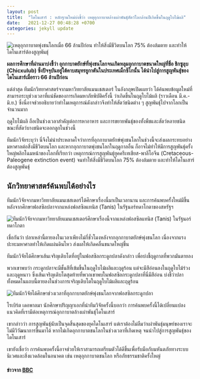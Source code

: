 ```yaml
---
layout: post
title:  "ไดโนเสาร์ : หลักฐานใหม่บ่งชี้ว่า เหตุอุกกาบาตล้างเผ่าพันธุ์สัตว์โลกล้านปีเกิดขึ้นในฤดูใบไม้ผลิ"
date:   2021-12-27 00:48:28 +0700
categories: jekyll update
---
```


![เหตุอุกกาบาตพุ่งชนโลกเมื่อ 66 ล้านปีก่อน ทำให้สิ่งมีชีวิตบนโลก 75% ต้องล้มตาย และทำให้ไดโนเสาร์ต้องสูญพันธุ์](https://ichef.bbci.co.uk/news/800/cpsprodpb/2B57/production/_113159011_photo29-06-2020171100.jpg.webp)

**ผลการศึกษาที่ผ่านมาบ่งชี้ว่า อุกกาบาตยักษ์ที่พุ่งชนโลกจนเกิดหลุมอุกกาบาตขนาดใหญ่ที่ชื่อ ชิกซูลุบ (Chicxulub) ซึ่งปัจจุบันอยู่ใต้คาบสมุทรยูกาตันในประเทศเม็กซิโกนั้น ได้นำไปสู่การสูญพันธุ์ของไดโนเสาร์เมื่อราว 66 ล้านปีก่อน**

แต่ล่าสุด ทีมนักวิทยาศาสตร์จากมหาวิทยาลัยแมนเชสเตอร์ ในอังกฤษเปิดเผยว่า ได้ค้นพบข้อมูลใหม่ที่สามารถระบุช่วงเวลาที่แน่ชัดของการเกิดมหาภัยพิบัติครั้งนี้ ว่าเกิดขึ้นในฤดูใบไม้ผลิ (ราวเดือน มี.ค.-มิ.ย.) ซึ่งนี่อาจช่วยอธิบายว่าทำไมเหตุการณ์ดังกล่าวจึงทำให้สัตว์ชนิดต่าง ๆ สูญพันธุ์ไปจากโลกเป็นจำนวนมาก

ฤดูใบไม้ผลิ ถือเป็นช่วงเวลาสำคัญต่อการหาอาหาร และการขยายพันธุ์ของทั้งพืชและสัตว์หลายชนิด ขณะที่สัตว์บางชนิดจะออกลูกในช่วงนี้

ทีมนักวิจัยระบุว่า นี่จึงไม่น่าประหลาดใจว่าการที่อุกกาบาตยักษ์พุ่งชนโลกในช่วงนี้จะส่งผลกระทบอย่างมหาศาลต่อสิ่งมีชีวิตบนโลก และหากอุกกาบาตพุ่งชนโลกในฤดูกาลอื่น ก็อาจไม่ทำให้มีการสูญพันธุ์ครั้งใหญ่พลิกโฉมหน้าของโลกที่เรียกว่า เหตุการณ์การสูญพันธุ์ยุคครีเทเชียส-พาลีโอจีน (Cretaceous-Paleogene extinction event) จนทำให้สิ่งมีชีวิตบนโลก 75% ต้องล้มตาย และทำให้ไดโนเสาร์ต้องสูญพันธุ์

## นักวิทยาศาสตร์ค้นพบได้อย่างไร

ทีมนักวิจัยจากมหาวิทยาลัยแมนเชสเตอร์ได้ศึกษาเรื่องนี้มาเป็นเวลานาน และการค้นพบครั้งใหม่มีขึ้นหลังจากศึกษาฟอสซิลปลาจากแหล่งฟอสซิลแทนิส (Tanis) ในรัฐนอร์ทดาโกตาของสหรัฐฯ

![ทีมนักวิจัยจากมหาวิทยาลัยแมนเชสเตอร์ศึกษาเรื่องนี้จากแหล่งฟอสซิลแทนิส (Tanis) ในรัฐนอร์ทดาโกตา](https://ichef.bbci.co.uk/news/800/cpsprodpb/2BB3/production/_122078111_7584ace5-b148-42d0-97d2-e2b049c2f5ac.jpg.webp)

เชื่อกันว่า ปลาเหล่านี้ตายลงในเวลาเพียงไม่กี่ชั่วโมงหลังจากอุกกาบาตยักษ์พุ่งชนโลก เนื่องจากแรงปะทะมหาศาลทำให้เกิดแผ่นดินไหว ส่งผลให้เกิดคลื่นขนาดใหญ่ขึ้น

ทีมนักวิจัยได้ศึกษาเส้นเจริญเติบโตที่อยู่ในฟอสซิลกระดูกปลาดังกล่าว เพื่อบ่งชี้ฤดูกาลที่พวกมันตายลง

พวกเขาพบว่า กระดูกปลาจะมีชั้นสีที่เข้มขึ้นในฤดูใบไม้ผลิและฤดูร้อน แต่จะมีสีอ่อนลงในฤดูใบไม้ร่วงและฤดูหนาว ซึ่งเส้นเจริญเติบโตสุดท้ายที่พวกเขาพบในฟอสซิลกระดูกปลาที่นี่มีสีอ่อน บ่งชี้ว่าปลาทั้งหมดในแถบนี้ตายลงในช่วงการเจริญเติบโตในฤดูใบไม้ผลิและฤดูร้อน

![ทีมนักวิจัยได้ศึกษาช่วงเวลาที่อุกกาบาตยักษ์พุ่งชนโลกจากฟอสซิลกระดูกปลา](https://ichef.bbci.co.uk/news/800/cpsprodpb/1122B/production/_122078107_e9d67304-d949-4f3e-9a39-0c4b6ab6b4fc.jpg.webp)

โรเบิร์ต เดอพาลมา นักศึกษาปริญญาเอกที่นำทีมวิจัยครั้งนี้บอกว่า การค้นพบครั้งนี้ได้เปลี่ยนแปลงแนวคิดที่เรามีต่อเหตุการณ์อุกกาบาตล้างเผ่าพันธุ์ไดโนเสาร์

เขากล่าวว่า การสูญพันธุ์นับเป็นจุดสิ้นสุดของยุคไดโนเสาร์ แต่เราต้องไม่ลืมว่าเผ่าพันธุ์มนุษย์ของเราจะไม่มีวิวัฒนาการขึ้นมาได้ หากไม่เกิดอุกกาบาตชนโลกในช่วงเวลาที่เกิดเหตุ จนนำไปสู่การสูญพันธุ์ของไดโนเสาร์

เขายังเชื่อว่า การค้นพบครั้งนี้อาจช่วยให้เราสามารถเตรียมตัวได้ดีขึ้นเพื่อรับมือกับมหันตภัยทางระบบนิเวศและสิ่งแวดล้อมในอนาคต เช่น เหตุอุกกาบาตชนโลก หรือภัยธรรมชาติครั้งใหญ่


#### ข่าวจาก [BBC](https://www.bbc.com/thai/international-59649462)
